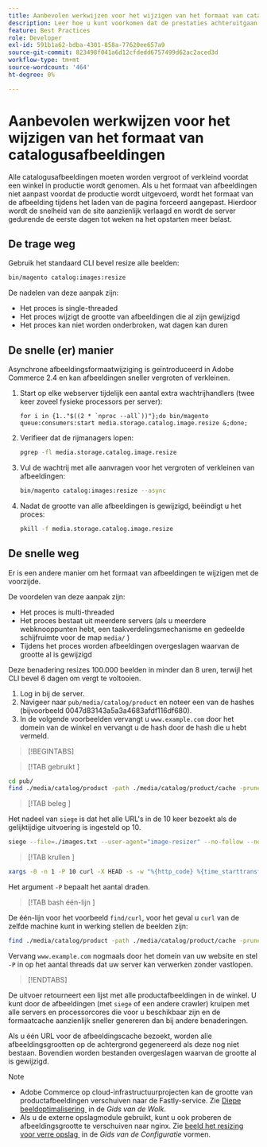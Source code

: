```yaml
---
title: Aanbevolen werkwijzen voor het wijzigen van het formaat van catalogusafbeeldingen
description: Leer hoe u kunt voorkomen dat de prestaties achteruitgaan voordat u de productie van uw Adobe Commerce-site start.
feature: Best Practices
role: Developer
exl-id: 591b1a62-bdba-4301-858a-77620ee657a9
source-git-commit: 823498f041a6d12cfdedd6757499d62ac2aced3d
workflow-type: tm+mt
source-wordcount: '464'
ht-degree: 0%

---
```


# Aanbevolen werkwijzen voor het wijzigen van het formaat van catalogusafbeeldingen

Alle catalogusafbeeldingen moeten worden vergroot of verkleind voordat een winkel in productie wordt genomen. Als u het formaat van afbeeldingen niet aanpast voordat de productie wordt uitgevoerd, wordt het formaat van de afbeelding tijdens het laden van de pagina forceerd aangepast. Hierdoor wordt de snelheid van de site aanzienlijk verlaagd en wordt de server gedurende de eerste dagen tot weken na het opstarten meer belast.

## De trage weg

Gebruik het standaard CLI bevel resize alle beelden:

```bash
bin/magento catalog:images:resize
```

De nadelen van deze aanpak zijn:

- Het proces is single-threaded
- Het proces wijzigt de grootte van afbeeldingen die al zijn gewijzigd
- Het proces kan niet worden onderbroken, wat dagen kan duren

## De snelle (er) manier

Asynchrone afbeeldingsformaatwijziging is geïntroduceerd in Adobe Commerce 2.4 en kan afbeeldingen sneller vergroten of verkleinen.

1. Start op elke webserver tijdelijk een aantal extra wachtrijhandlers (twee keer zoveel fysieke processors per server):

   ```bsh
   for i in {1.."$((2 * `nproc --all`))"};do bin/magento queue:consumers:start media.storage.catalog.image.resize &;done;
   ```

1. Verifieer dat de rijmanagers lopen:

   ```bash
   pgrep -fl media.storage.catalog.image.resize
   ```

1. Vul de wachtrij met alle aanvragen voor het vergroten of verkleinen van afbeeldingen:

   ```bash
   bin/magento catalog:images:resize --async
   ```

1. Nadat de grootte van alle afbeeldingen is gewijzigd, beëindigt u het proces:

   ```bash
   pkill -f media.storage.catalog.image.resize
   ```

## De snelle weg

Er is een andere manier om het formaat van afbeeldingen te wijzigen met de voorzijde.

De voordelen van deze aanpak zijn:

- Het proces is multi-threaded
- Het proces bestaat uit meerdere servers (als u meerdere webknooppunten hebt, een taakverdelingsmechanisme en gedeelde schijfruimte voor de map `media/` )
- Tijdens het proces worden afbeeldingen overgeslagen waarvan de grootte al is gewijzigd

Deze benadering resizes 100.000 beelden in minder dan 8 uren, terwijl het CLI bevel 6 dagen om vergt te voltooien.

1. Log in bij de server.
1. Navigeer naar `pub/media/catalog/product` en noteer een van de hashes (bijvoorbeeld 0047d83143a5a3a4683afdf116df680).
1. In de volgende voorbeelden vervangt u `www.example.com` door het domein van de winkel en vervangt u de hash door de hash die u hebt vermeld.

>[!BEGINTABS]

>[!TAB  gebruikt ]

```bash
cd pub/
find ./media/catalog/product -path ./media/catalog/product/cache -prune -o -type f -print | sed 's~./media/catalog/product/~https://www.example.com/media/catalog/product/cache/0047d83143a5a3a4683afdf1116df680/~g' > images.txt
```

>[!TAB  beleg ]

Het nadeel van `siege` is dat het alle URL&#39;s in de 10 keer bezoekt als de gelijktijdige uitvoering is ingesteld op 10.

```bash
siege --file=./images.txt --user-agent="image-resizer" --no-follow --no-parser --concurrent=10 --reps=once
```

>[!TAB  krullen ]

```bash
xargs -0 -n 1 -P 10 curl -X HEAD -s -w "%{http_code} %{time_starttransfer} %{url_effective}\n" < <(tr \\n \\0 <images.txt)
```

Het argument `-P` bepaalt het aantal draden.

>[!TAB  bash één-lijn ]

De één-lijn voor het voorbeeld `find/curl`, voor het geval u `curl` van de zelfde machine kunt in werking stellen de beelden zijn:

```bash
find ./media/catalog/product -path ./media/catalog/product/cache -prune -o -type f -print | sed 's~./media/catalog/product/~https://www.example.com/media/catalog/product/cache/0047d83143a5a3a4683afdf1116df680/~g' | xargs -n 1 -P 10 curl -X HEAD -s -w "%{http_code} %{time_starttransfer} %{url_effective}\n"
```

Vervang `www.example.com` nogmaals door het domein van uw website en stel `-P` in op het aantal threads dat uw server kan verwerken zonder vastlopen.

>[!ENDTABS]

De uitvoer retourneert een lijst met alle productafbeeldingen in de winkel. U kunt door de afbeeldingen (met `siege` of een andere crawler) kruipen met alle servers en processorcores die voor u beschikbaar zijn en de formaatcache aanzienlijk sneller genereren dan bij andere benaderingen.

Als u één URL voor de afbeeldingscache bezoekt, worden alle afbeeldingsgrootten op de achtergrond gegenereerd als deze nog niet bestaan. Bovendien worden bestanden overgeslagen waarvan de grootte al is gewijzigd.

>[!NOTE]
>
>- Adobe Commerce op cloud-infrastructuurprojecten kan de grootte van productafbeeldingen verschuiven naar de Fastly-service. Zie [&#x200B; Diepe beeldoptimalisering &#x200B;](https://experienceleague.adobe.com/docs/commerce-cloud-service/user-guide/cdn/fastly-image-optimization.html?lang=nl-NL#deep-image-optimization) in de _Gids van de Wolk_.
>- Als u de externe opslagmodule gebruikt, kunt u ook proberen de afbeeldingsgrootte te verschuiven naar nginx. Zie [&#x200B; beeld het resizing voor verre opslag &#x200B;](https://experienceleague.adobe.com/docs/commerce-operations/configuration-guide/storage/remote-storage/remote-storage-image-resize.html?lang=nl-NL) in de _Gids van de Configuratie_ vormen.
